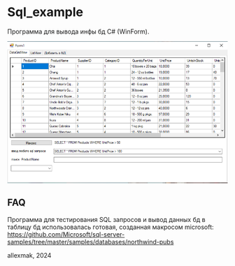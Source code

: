 # Sql_example

Программа для вывода инфы бд C# (WinForm).

![Screnshot](https://github.com/allexmak1/Sql_example/blob/main/image/image.png)

## FAQ

Программа для тестирования SQL запросов и вывод данных бд в таблицу
бд использовалась готовая, созданная макросом microsoft:
https://github.com/Microsoft/sql-server-samples/tree/master/samples/databases/northwind-pubs


 allexmak, 2024
